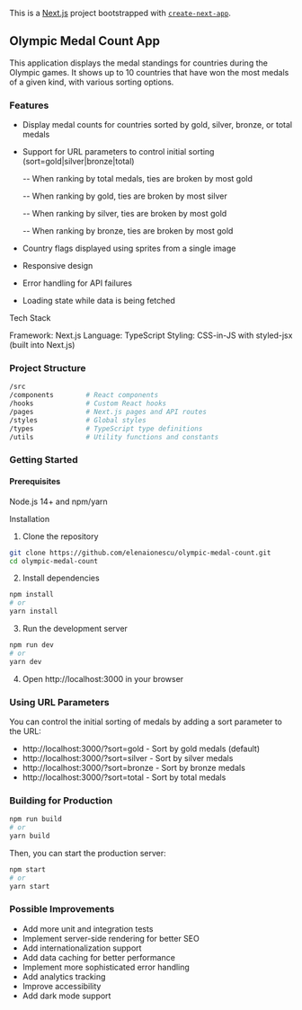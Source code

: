 This is a [Next.js](https://nextjs.org) project bootstrapped with [`create-next-app`](https://nextjs.org/docs/app/api-reference/cli/create-next-app).

## Olympic Medal Count App

This application displays the medal standings for countries during the Olympic games. It shows up to 10 countries that have won the most medals of a given kind, with various sorting options.


### Features

- Display medal counts for countries sorted by gold, silver, bronze, or total medals
- Support for URL parameters to control initial sorting (sort=gold|silver|bronze|total)
  
    -- When ranking by total medals, ties are broken by most gold
  
    -- When ranking by gold, ties are broken by most silver
  
    -- When ranking by silver, ties are broken by most gold
  
    -- When ranking by bronze, ties are broken by most gold

- Country flags displayed using sprites from a single image
- Responsive design
- Error handling for API failures
- Loading state while data is being fetched

Tech Stack

Framework: Next.js
Language: TypeScript
Styling: CSS-in-JS with styled-jsx (built into Next.js)

### Project Structure
```bash
/src
/components        # React components
/hooks             # Custom React hooks
/pages             # Next.js pages and API routes
/styles            # Global styles
/types             # TypeScript type definitions
/utils             # Utility functions and constants
```

### Getting Started
#### Prerequisites

Node.js 14+ and npm/yarn

Installation

1. Clone the repository
```bash
git clone https://github.com/elenaionescu/olympic-medal-count.git
cd olympic-medal-count
```

2. Install dependencies
```bash
npm install
# or
yarn install
```

3. Run the development server
```bash
npm run dev
# or
yarn dev
```

4. Open http://localhost:3000 in your browser

### Using URL Parameters
You can control the initial sorting of medals by adding a sort parameter to the URL:

- http://localhost:3000/?sort=gold - Sort by gold medals (default)
- http://localhost:3000/?sort=silver - Sort by silver medals
- http://localhost:3000/?sort=bronze - Sort by bronze medals
- http://localhost:3000/?sort=total - Sort by total medals

### Building for Production
```bash
npm run build
# or
yarn build
```
Then, you can start the production server:
```bash
npm start
# or
yarn start
```

### Possible Improvements

- Add more unit and integration tests
- Implement server-side rendering for better SEO
- Add internationalization support
- Add data caching for better performance
- Implement more sophisticated error handling
- Add analytics tracking
- Improve accessibility
- Add dark mode support
